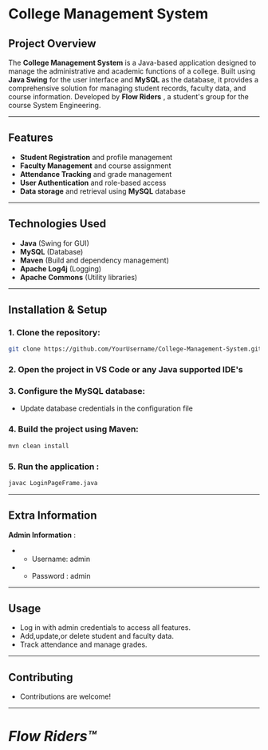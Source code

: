 # College Management System

## Project Overview
The **College Management System** is a Java-based application designed to manage the administrative and academic functions of a college. Built using **Java Swing** for the user interface and **MySQL** as the database, it provides a comprehensive solution for managing student records, faculty data, and course information. Developed by **Flow Riders** , a student's group for the course System Engineering.

---
## Features
- **Student Registration** and profile management
- **Faculty Management** and course assignment
- **Attendance Tracking** and grade management
- **User Authentication** and role-based access
- **Data storage** and retrieval using **MySQL** database
---
## Technologies Used
- **Java** (Swing for GUI)
- **MySQL** (Database)
- **Maven** (Build and dependency management)
- **Apache Log4j** (Logging)
- **Apache Commons** (Utility libraries)
---
## Installation & Setup

### 1. Clone the repository:
```bash
git clone https://github.com/YourUsername/College-Management-System.git
``````

### 2.  Open the project in VS Code or any Java supported IDE's  


### 3.  Configure the MySQL database:
- Update database credentials in the configuration file 

### 4.  Build the project using Maven: 
```bash
mvn clean install
``````

### 5.  Run the application : 
```bash
javac LoginPageFrame.java
``````

---

## Extra Information 
**Admin Information** : 
- - Username: admin
- - Password : admin
- - -

## Usage
- Log in with admin credentials to access all features.
- Add,update,or delete student and faculty data.
- Track attendance and manage grades.
----
## Contributing
- Contributions are welcome!


---
# _Flow Riders™_  